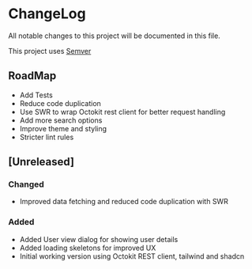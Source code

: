 # ChangeLog

All notable changes to this project will be documented in this file.

This project uses [Semver](https://semver.org/spec/v2.0.0.html)

## RoadMap

- Add Tests
- Reduce code duplication
- Use SWR to wrap Octokit rest client for better request handling
- Add more search options
- Improve theme and styling
- Stricter lint rules

## [Unreleased]

### Changed

- Improved data fetching and reduced code duplication with SWR

### Added

- Added User view dialog for showing user details
- Added loading skeletons for improved UX
- Initial working version using Octokit REST client, tailwind and shadcn